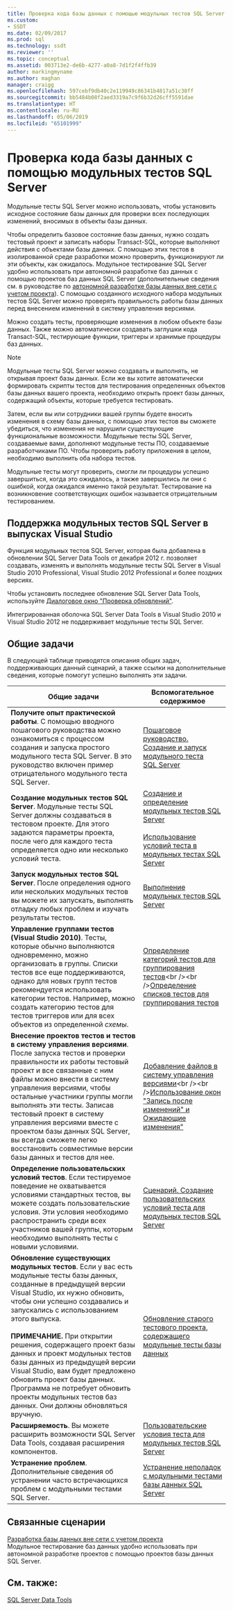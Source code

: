 ```yaml
---
title: Проверка кода базы данных с помощью модульных тестов SQL Server | Документация Майкрософт
ms.custom:
- SSDT
ms.date: 02/09/2017
ms.prod: sql
ms.technology: ssdt
ms.reviewer: ''
ms.topic: conceptual
ms.assetid: 003713e2-de6b-4277-a0a8-7d1f2f4ffb39
author: markingmyname
ms.author: maghan
manager: craigg
ms.openlocfilehash: 597cebf9db40c2e119949c86341b4817a51c38ff
ms.sourcegitcommit: bb5484b08f2aed3319a7c9f6b32d26cff5591dae
ms.translationtype: HT
ms.contentlocale: ru-RU
ms.lasthandoff: 05/06/2019
ms.locfileid: "65101999"
---
```

# <a name="verifying-database-code-by-using-sql-server-unit-tests"></a>Проверка кода базы данных с помощью модульных тестов SQL Server
Модульные тесты SQL Server можно использовать, чтобы установить исходное состояние базы данных для проверки всех последующих изменений, вносимых в объекты базы данных.  
  
Чтобы определить базовое состояние базы данных, нужно создать тестовый проект и записать наборы Transact\-SQL, которые выполняют действия с объектами базы данных. С помощью этих тестов в изолированной среде разработки можно проверить, функционируют ли эти объекты, как ожидалось. Модульное тестирование SQL Server удобно использовать при автономной разработке баз данных с помощью проектов баз данных SQL Server (дополнительные сведения см. в руководстве по [автономной разработке базы данных вне сети с учетом проекта](../ssdt/project-oriented-offline-database-development.md)). С помощью созданного исходного набора модульных тестов SQL Server можно проверять правильность работы базы данных перед внесением изменений в систему управления версиями.  
  
Можно создать тесты, проверяющие изменения в любом объекте базы данных. Также можно автоматически создавать заглушки кода Transact\-SQL, тестирующие функции, триггеры и хранимые процедуры баз данных.  
  
> [!NOTE]  
> Модульные тесты SQL Server можно создавать и выполнять, не открывая проект базы данных. Если же вы хотите автоматически формировать скрипты тестов для тестирования определенных объектов базы данных вашего проекта, необходимо открыть проект базы данных, содержащий объекты, которые требуется тестировать.  
  
Затем, если вы или сотрудники вашей группы будете вносить изменения в схему базы данных, с помощью этих тестов вы сможете убедиться, что изменения не нарушили существующие функциональные возможности. Модульные тесты SQL Server, создаваемые вами, дополняют модульные тесты ПО, создаваемые разработчиками ПО. Чтобы проверить работу приложения в целом, необходимо выполнить оба набора тестов.  
  
Модульные тесты могут проверить, смогли ли процедуры успешно завершиться, когда это ожидалось, а также завершились ли они с ошибкой, когда ожидался именно такой результат. Тестирование на возникновение соответствующих ошибок называется отрицательным тестированием.  
  
## <a name="visual-studio-editions-support-for-sql-server-unit-tests"></a>Поддержка модульных тестов SQL Server в выпусках Visual Studio  
Функция модульных тестов SQL Server, которая была добавлена в обновлении SQL Server Data Tools от декабря 2012 г. позволяет создавать, изменять и выполнять модульные тесты SQL Server в Visual Studio 2010 Professional, Visual Studio 2012 Professional и более поздних версиях.  
  
Чтобы установить последнее обновление SQL Server Data Tools, используйте [Диалоговое окно "Проверка обновлений"](../ssdt/check-for-updates-dialog-box.md).  
  
Интегрированная оболочка SQL Server Data Tools в Visual Studio 2010 и Visual Studio 2012 не поддерживает модульные тесты SQL Server.  
  
## <a name="common-tasks"></a>Общие задачи  
В следующей таблице приводятся описания общих задач, поддерживающих данный сценарий, а также ссылки на дополнительные сведения, которые помогут успешно выполнять эти задачи.  
  
|Общие задачи|Вспомогательное содержимое|  
|----------------|----------------------|  
|**Получите опыт практической работы**. С помощью вводного пошагового руководства можно ознакомиться с процессом создания и запуска простого модульного теста SQL Server. В это руководство включен пример отрицательного модульного теста SQL Server.|[Пошаговое руководство. Создание и запуск модульного теста SQL Server](../ssdt/walkthrough-creating-and-running-a-sql-server-unit-test.md)|  
|**Создание модульных тестов SQL Server**. Модульные тесты SQL Server должны создаваться в тестовом проекте. Для этого задаются параметры проекта, после чего для каждого теста определяется одно или несколько условий теста.|[Создание и определение модульных тестов SQL Server](../ssdt/creating-and-defining-sql-server-unit-tests.md)<br /><br />[Использование условий теста в модульных тестах SQL Server](../ssdt/using-test-conditions-in-sql-server-unit-tests.md)|  
|**Запуск модульных тестов SQL Server**. После определения одного или нескольких модульных тестов вы можете их запускать, выполнять отладку любых проблем и изучать результаты тестов.|[Выполнение модульных тестов SQL Server](../ssdt/running-sql-server-unit-tests.md)|  
|**Управление группами тестов (Visual Studio 2010)**. Тесты, которые обычно выполняются одновременно, можно организовать в группы. Списки тестов все еще поддерживаются, однако для новых групп тестов рекомендуется использовать категории тестов. Например, можно создать категорию тестов для тестов триггеров или для всех объектов из определенной *схемы*.|[Определение категорий тестов для группирования тестов](https://msdn.microsoft.com/library/dd286595(VS.100).aspx)<br /><br />[Определение списков тестов для группирования тестов](https://msdn.microsoft.com/library/dd286584(VS.100).aspx)|  
|**Внесение проектов тестов и тестов в систему управления версиями**. После запуска тестов и проверки правильности их работы тестовый проект и все связанные с ним файлы можно внести в систему управления версиями, чтобы остальные участники группы могли выполнять эти тесты. Записав тестовый проект в систему управления версиями вместе с проектом базы данных SQL Server, вы всегда сможете легко восстановить совместимые версии базы данных и тестов для нее.|[Добавление файлов в систему управления версиями](https://msdn.microsoft.com/library/ms181374(VS.100).aspx)<br /><br />[Использование окон "Запись после изменений" и Ожидающие изменения"](https://msdn.microsoft.com/library/ms245462(VS.100).aspx)|  
|**Определение пользовательских условий тестов**. Если тестируемое поведение не охватывается условиями стандартных тестов, вы можете создать пользовательские условия. Эти условия необходимо распространить среди всех участников вашей группы, которым необходимо выполнять тесты с новыми условиями.|[Сценарий. Создание пользовательских условий теста для модульных тестов SQL Server](https://msdn.microsoft.com/library/dd193282(VS.100).aspx)|  
|**Обновление существующих модульных тестов**. Если у вас есть модульные тесты базы данных, созданные в предыдущей версии Visual Studio, их нужно обновить, чтобы они успешно создавались и запускались с использованием этого выпуска.<br /><br />**ПРИМЕЧАНИЕ.** При открытии решения, содержащего проект базы данных и проект модульных тестов базы данных из предыдущей версии Visual Studio, вам будет предложено обновить проект базы данных. Программа не потребует обновить проекты модульных тестов баз данных. Они должны обновляться вручную.|[Обновление старого тестового проекта, содержащего модульные тесты базы данных](../ssdt/upgrade-an-older-test-project-containing-database-unit-tests.md)|  
|**Расширяемость**. Вы можете расширить возможности SQL Server Data Tools, создавая расширения компонентов.|[Пользовательские условия теста для модульных тестов SQL Server](../ssdt/custom-test-conditions-for-sql-server-unit-tests.md)|  
|**Устранение проблем**. Дополнительные сведения об устранении часто встречающихся проблем с модульными тестами SQL Server.|[Устранение неполадок с модульными тестами базы данных SQL Server](../ssdt/troubleshooting-sql-server-database-unit-testing-issues.md)|  
  
## <a name="related-scenarios"></a>Связанные сценарии  
[Разработка базы данных вне сети с учетом проекта](../ssdt/project-oriented-offline-database-development.md)  
Модульное тестирование баз данных удобно использовать при автономной разработке проектов с помощью проектов базы данных SQL Server.  
  
## <a name="see-also"></a>См. также:  
[SQL Server Data Tools](../ssdt/sql-server-data-tools.md)  
  
